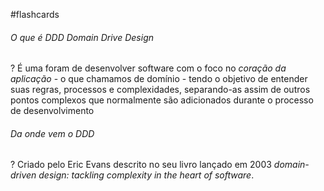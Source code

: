 #flashcards 

###### O que é DDD Domain Drive Design
?
É uma foram de desenvolver software com o foco no *coração da aplicação* - o que chamamos de domínio - tendo o objetivo de entender suas regras, processos e complexidades, separando-as assim de outros pontos complexos que normalmente são adicionados durante o processo de desenvolvimento

###### Da onde vem o DDD
?
Criado pelo Eric Evans descrito no seu livro lançado em 2003 *domain-driven design: tackling complexity in the heart of software*.

